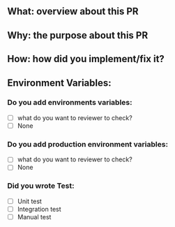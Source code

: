## What: overview about this PR

## Why: the purpose about this PR

## How: how did you implement/fix it?

## Environment Variables:
### Do you add environments variables:
- [ ] what do you want to reviewer to check?
- [ ] None

### Do you add production environment variables: 
- [ ] what do you want to reviewer to check?
- [ ] None

### Did you wrote Test:
- [ ] Unit test
- [ ] Integration test
- [ ] Manual test
